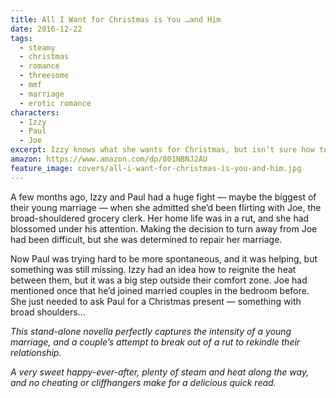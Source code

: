 ```yaml
---
title: All I Want for Christmas is You …and Him
date: 2016-12-22
tags:
  - steamy
  - christmas
  - romance
  - threesome
  - mmf
  - marriage
  - erotic romance
characters:
  - Izzy
  - Paul
  - Joe
excerpt: Izzy knows what she wants for Christmas, but isn’t sure how to ask for it.
amazon: https://www.amazon.com/dp/B01NBNJ2AU
feature_image: covers/all-i-want-for-christmas-is-you-and-him.jpg
---
```


A few months ago, Izzy and Paul had a huge fight — maybe the biggest of their young marriage — when she admitted she’d been flirting with Joe, the broad-shouldered grocery clerk. Her home life was in a rut, and she had blossomed under his attention. Making the decision to turn away from Joe had been difficult, but she was determined to repair her marriage.

Now Paul was trying hard to be more spontaneous, and it was helping, but something was still missing. Izzy had an idea how to reignite the heat between them, but it was a big step outside their comfort zone. Joe had mentioned once that he’d joined married couples in the bedroom before. She just needed to ask Paul for a Christmas present — something with broad shoulders…

_This stand-alone novella perfectly captures the intensity of a young marriage, and a couple’s attempt to break out of a rut to rekindle their relationship._

_A very sweet happy-ever-after, plenty of steam and heat along the way, and no cheating or cliffhangers make for a delicious quick read._
